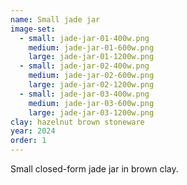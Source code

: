 ```yaml
---
name: Small jade jar
image-set:
  - small: jade-jar-01-400w.png
    medium: jade-jar-01-600w.png
    large: jade-jar-01-1200w.png
  - small: jade-jar-02-400w.png
    medium: jade-jar-02-600w.png
    large: jade-jar-02-1200w.png
  - small: jade-jar-03-400w.png
    medium: jade-jar-03-600w.png
    large: jade-jar-03-1200w.png
clay: hazelnut brown stoneware
year: 2024
order: 1
---
```


Small closed-form jade jar in brown clay.